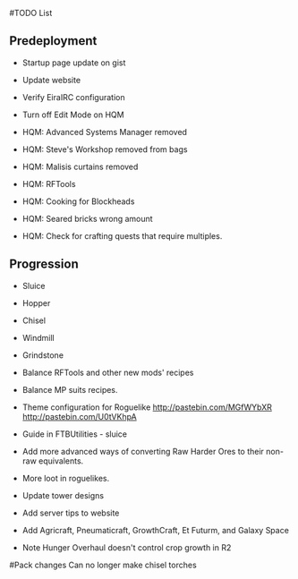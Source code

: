 ﻿#TODO List

## Predeployment
- Startup page update on gist
- Update website
- Verify EiraIRC configuration
- Turn off Edit Mode on HQM



- HQM: Advanced Systems Manager removed
- HQM: Steve's Workshop removed from bags
- HQM: Malisis curtains removed 
- HQM: RFTools
- HQM: Cooking for Blockheads
- HQM: Seared bricks wrong amount
- HQM: Check for crafting quests that require multiples. 

## Progression
- Sluice
- Hopper
- Chisel
- Windmill
- Grindstone


- Balance RFTools and other new mods' recipes
- Balance MP suits recipes.
- Theme configuration for Roguelike http://pastebin.com/MGfWYbXR http://pastebin.com/U0tVKhpA
- Guide in FTBUtilities - sluice
- Add more advanced ways of converting Raw Harder Ores to their non-raw equivalents. 
- More loot in roguelikes.
- Update tower designs
- Add server tips to website
- Add Agricraft, Pneumaticraft, GrowthCraft, Et Futurm, and Galaxy Space
- Note Hunger Overhaul doesn't control crop growth in R2


#Pack changes
Can no longer make chisel torches
